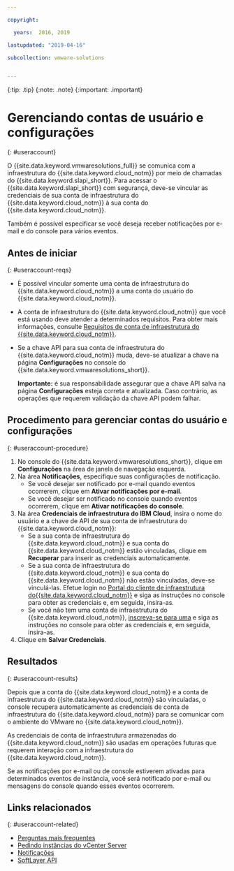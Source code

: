 ```yaml
---

copyright:

  years:  2016, 2019

lastupdated: "2019-04-16"

subcollection: vmware-solutions


---
```


{:tip: .tip}
{:note: .note}
{:important: .important}

# Gerenciando contas de usuário e configurações
{: #useraccount}

O {{site.data.keyword.vmwaresolutions_full}} se comunica com a infraestrutura do {{site.data.keyword.cloud_notm}} por meio de chamadas do {{site.data.keyword.slapi_short}}. Para acessar o {{site.data.keyword.slapi_short}} com segurança, deve-se vincular as credenciais de sua conta de infraestrutura do {{site.data.keyword.cloud_notm}} à sua conta do {{site.data.keyword.cloud_notm}}.

Também é possível especificar se você deseja receber notificações por e-mail e do console para vários eventos.

## Antes de iniciar
{: #useraccount-reqs}

* É possível vincular somente uma conta de infraestrutura do {{site.data.keyword.cloud_notm}} a uma conta do usuário do {{site.data.keyword.cloud_notm}}.
* A conta de infraestrutura do {{site.data.keyword.cloud_notm}} que você está usando deve atender a determinados requisitos. Para obter mais informações, consulte [Requisitos de conta de infraestrutura do {{site.data.keyword.cloud_notm}}](/docs/services/vmwaresolutions/vmonic?topic=vmware-solutions-slaccountrequirement).
* Se a chave API para sua conta de infraestrutura do {{site.data.keyword.cloud_notm}} muda, deve-se atualizar a chave na página **Configurações** no console do {{site.data.keyword.vmwaresolutions_short}}.

   **Importante:** é sua responsabilidade assegurar que a chave API salva na página **Configurações** esteja correta e atualizada. Caso contrário, as operações que requerem validação da chave API podem falhar.

## Procedimento para gerenciar contas do usuário e configurações
{: #useraccount-procedure}

1. No console do {{site.data.keyword.vmwaresolutions_short}}, clique em **Configurações** na área de janela de navegação esquerda.
2. Na área **Notificações**, especifique suas configurações de notificação.
   * Se você desejar ser notificado por e-mail quando eventos ocorrerem, clique em **Ativar notificações por e-mail**.
   * Se você desejar ser notificado no console quando eventos ocorrerem, clique em **Ativar notificações do console**.
3. Na área **Credenciais de infraestrutura do IBM Cloud**, insira o nome do usuário e a chave de API de sua conta de infraestrutura do {{site.data.keyword.cloud_notm}}:
   * Se a sua conta de infraestrutura do {{site.data.keyword.cloud_notm}} e sua conta do {{site.data.keyword.cloud_notm}} estão vinculadas, clique em **Recuperar** para inserir as credenciais automaticamente.
   * Se a sua conta de infraestrutura do {{site.data.keyword.cloud_notm}} e sua conta do {{site.data.keyword.cloud_notm}} não estão vinculadas, deve-se vinculá-las. Efetue login no [Portal do cliente de infraestrutura do{{site.data.keyword.cloud_notm}}](https://control.softlayer.com/) e siga as instruções no console para obter as credenciais e, em seguida, insira-as.
   * Se você não tem uma conta de infraestrutura do {{site.data.keyword.cloud_notm}}, [inscreva-se para uma](/docs/services/vmwaresolutions/vmonic?topic=vmware-solutions-signing_softlayer_account) e siga as instruções no console para obter as credenciais e, em seguida, insira-as.
4. Clique em **Salvar Credenciais**.

## Resultados
{: #useraccount-results}

Depois que a conta do {{site.data.keyword.cloud_notm}} e a conta de infraestrutura do {{site.data.keyword.cloud_notm}} são vinculadas, o console recupera automaticamente as credenciais de conta de infraestrutura do {{site.data.keyword.cloud_notm}} para se comunicar com o ambiente do VMware no {{site.data.keyword.cloud_notm}}.

As credenciais de conta de infraestrutura armazenadas do {{site.data.keyword.cloud_notm}} são usadas em operações futuras que requerem interação com a infraestrutura do {{site.data.keyword.cloud_notm}}.

Se as notificações por e-mail ou de console estiverem ativadas para determinados eventos de instância, você será notificado por e-mail ou mensagens do console quando esses eventos ocorrerem.

## Links relacionados
{: #useraccount-related}

* [Perguntas mais frequentes](/docs/services/vmwaresolutions/vmonic?topic=vmware-solutions-faq)
* [Pedindo instâncias do vCenter Server](/docs/services/vmwaresolutions/vcenter?topic=vmware-solutions-vc_orderinginstance)
* [Notificações](/docs/services/vmwaresolutions/vmonic?topic=vmware-solutions-notifications)
* [SoftLayer API](/docs/customer-portal?topic=customer-portal-customerportal_api)

